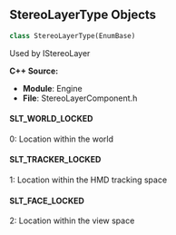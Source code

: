 ## StereoLayerType Objects

```python
class StereoLayerType(EnumBase)
```

Used by IStereoLayer

**C++ Source:**

- **Module**: Engine
- **File**: StereoLayerComponent.h

<a id="unreal.StereoLayerType.SLT_WORLD_LOCKED"></a>

#### SLT_WORLD_LOCKED

0: Location within the world

<a id="unreal.StereoLayerType.SLT_TRACKER_LOCKED"></a>

#### SLT_TRACKER_LOCKED

1: Location within the HMD tracking space

<a id="unreal.StereoLayerType.SLT_FACE_LOCKED"></a>

#### SLT_FACE_LOCKED

2: Location within the view space

<a id="unreal.HorizTextAligment"></a>